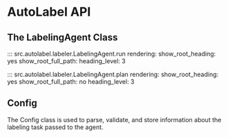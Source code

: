 # AutoLabel API


## __The LabelingAgent Class__

::: src.autolabel.labeler.LabelingAgent.run
    rendering:
        show_root_heading: yes
        show_root_full_path:
        heading_level: 3

::: src.autolabel.labeler.LabelingAgent.plan
    rendering:
        show_root_heading: yes
        show_root_full_path: no
        heading_level: 3


## __Config__

The Config class is used to parse, validate, and store information about the labeling task passed to the agent.